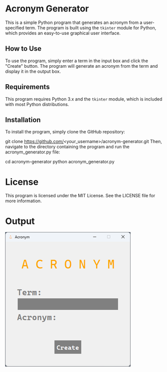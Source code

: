 # Acronym Generator

This is a simple Python program that generates an acronym from a user-specified term. The program is built using the `tkinter` module for Python, which provides an easy-to-use graphical user interface.

## How to Use

To use the program, simply enter a term in the input box and click the "Create" button. The program will generate an acronym from the term and display it in the output box.

## Requirements

This program requires Python 3.x and the `tkinter` module, which is included with most Python distributions.

## Installation

To install the program, simply clone the GitHub repository:

git clone https://github.com/<your_username>/acronym-generator.git
Then, navigate to the directory containing the program and run the acronym_generator.py file:

cd acronym-generator
python acronym_generator.py

# License
This program is licensed under the MIT License. See the LICENSE file for more information.

# Output
![Output](Output.png "Output")